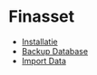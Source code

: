 # Finasset

- [Installatie](Installation/README.md)
- [Backup Database](BackupDatabase/README.md)
- [Import Data](ImportData/README.md)